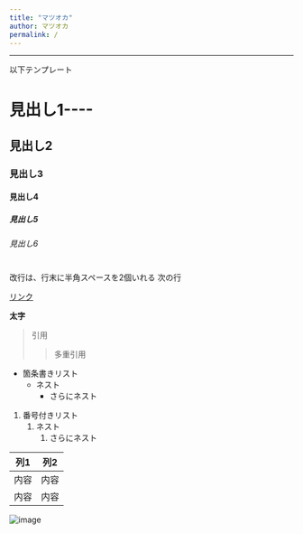 ```yaml
---
title: "マツオカ"
author: マツオカ
permalink: /
---
```







---

以下テンプレート

# 見出し1----
## 見出し2
### 見出し3
#### 見出し4
##### 見出し5
###### 見出し6
#
改行は、行末に半角スペースを2個いれる
次の行

[リンク](https://www.google.co.jp/)

**太字**

> 引用
>> 多重引用


- 箇条書きリスト
  - ネスト
    - さらにネスト


1. 番号付きリスト
   1. ネスト
      1. さらにネスト


| 列1  | 列2  |
|-----|-----|
| 内容  | 内容  |
| 内容  | 内容  |

![image](/GHPages_WebSite/assets/images/logo-150.png)
